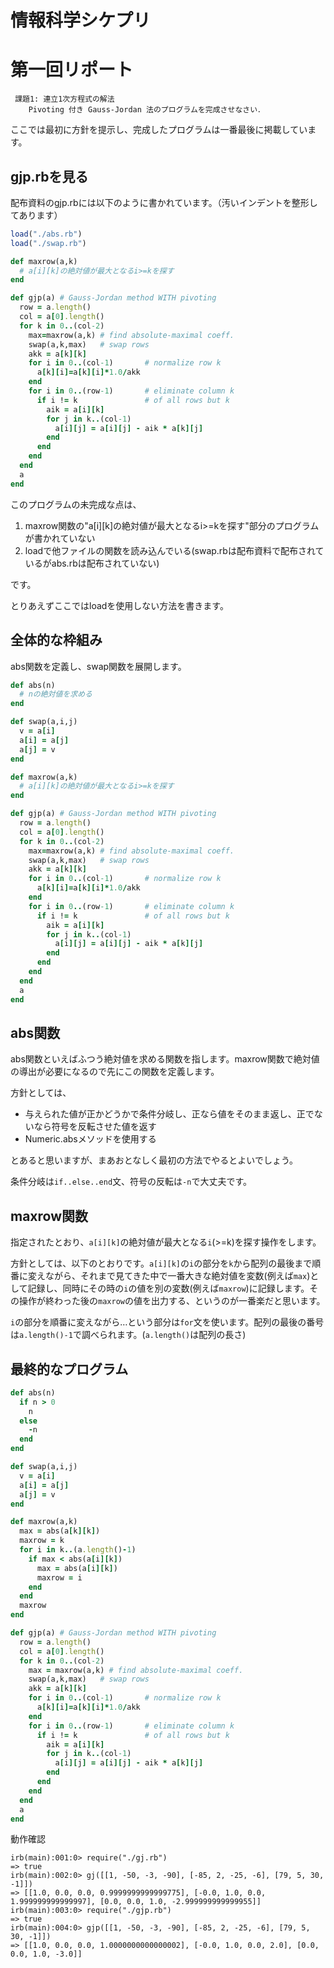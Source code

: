 情報科学シケプリ
================

# 第一回リポート

```
 課題1: 連立1次方程式の解法
    Pivoting 付き Gauss-Jordan 法のプログラムを完成させなさい．
```

ここでは最初に方針を提示し、完成したプログラムは一番最後に掲載しています。

## gjp.rbを見る

配布資料のgjp.rbには以下のように書かれています。（汚いインデントを整形してあります）

```ruby
load("./abs.rb")
load("./swap.rb")

def maxrow(a,k)
  # a[i][k]の絶対値が最大となるi>=kを探す
end

def gjp(a) # Gauss-Jordan method WITH pivoting
  row = a.length()
  col = a[0].length()
  for k in 0..(col-2)
    max=maxrow(a,k) # find absolute-maximal coeff. 
    swap(a,k,max)   # swap rows
    akk = a[k][k]
    for i in 0..(col-1)       # normalize row k
      a[k][i]=a[k][i]*1.0/akk
    end
    for i in 0..(row-1)       # eliminate column k
      if i != k               # of all rows but k
        aik = a[i][k]
        for j in k..(col-1)
          a[i][j] = a[i][j] - aik * a[k][j]
        end
      end
    end
  end
  a
end
```

このプログラムの未完成な点は、

1. maxrow関数の"a[i][k]の絶対値が最大となるi>=kを探す"部分のプログラムが書かれていない
2. loadで他ファイルの関数を読み込んでいる(swap.rbは配布資料で配布されているがabs.rbは配布されていない)

です。

とりあえずここではloadを使用しない方法を書きます。

## 全体的な枠組み

abs関数を定義し、swap関数を展開します。

```ruby
def abs(n)
  # nの絶対値を求める
end

def swap(a,i,j)
  v = a[i]
  a[i] = a[j]
  a[j] = v
end

def maxrow(a,k)
  # a[i][k]の絶対値が最大となるi>=kを探す
end

def gjp(a) # Gauss-Jordan method WITH pivoting
  row = a.length()
  col = a[0].length()
  for k in 0..(col-2)
    max=maxrow(a,k) # find absolute-maximal coeff. 
    swap(a,k,max)   # swap rows
    akk = a[k][k]
    for i in 0..(col-1)       # normalize row k
      a[k][i]=a[k][i]*1.0/akk
    end
    for i in 0..(row-1)       # eliminate column k
      if i != k               # of all rows but k
        aik = a[i][k]
        for j in k..(col-1)
          a[i][j] = a[i][j] - aik * a[k][j]
        end
      end
    end
  end
  a
end
```

## abs関数

abs関数といえばふつう絶対値を求める関数を指します。maxrow関数で絶対値の導出が必要になるので先にこの関数を定義します。

方針としては、

* 与えられた値が正かどうかで条件分岐し、正なら値をそのまま返し、正でないなら符号を反転させた値を返す
* Numeric.absメソッドを使用する

とあると思いますが、まあおとなしく最初の方法でやるとよいでしょう。

条件分岐は`if..else..end`文、符号の反転は`-n`で大丈夫です。

## maxrow関数

指定されたとおり、`a[i][k]`の絶対値が最大となる`i`(>=k)を探す操作をします。

方針としては、以下のとおりです。`a[i][k]`の`i`の部分を`k`から配列の最後まで順番に変えながら、それまで見てきた中で一番大きな絶対値を変数(例えば`max`)として記録し、同時にその時の`i`の値を別の変数(例えば`maxrow`)に記録します。その操作が終わった後の`maxrow`の値を出力する、というのが一番楽だと思います。

`i`の部分を順番に変えながら…という部分は`for`文を使います。配列の最後の番号は`a.length()-1`で調べられます。(`a.length()`は配列の長さ)

## 最終的なプログラム

```ruby
def abs(n)
  if n > 0
    n
  else
    -n
  end
end

def swap(a,i,j)
  v = a[i]
  a[i] = a[j]
  a[j] = v
end

def maxrow(a,k)
  max = abs(a[k][k])
  maxrow = k
  for i in k..(a.length()-1)
    if max < abs(a[i][k])
      max = abs(a[i][k])
      maxrow = i
    end
  end
  maxrow
end

def gjp(a) # Gauss-Jordan method WITH pivoting
  row = a.length()
  col = a[0].length()
  for k in 0..(col-2)
    max = maxrow(a,k) # find absolute-maximal coeff. 
    swap(a,k,max)   # swap rows
    akk = a[k][k]
    for i in 0..(col-1)       # normalize row k
      a[k][i]=a[k][i]*1.0/akk
    end
    for i in 0..(row-1)       # eliminate column k
      if i != k               # of all rows but k
        aik = a[i][k]
        for j in k..(col-1)
          a[i][j] = a[i][j] - aik * a[k][j]
        end
      end
    end
  end
  a
end
```

動作確認

```
irb(main):001:0> require("./gj.rb")
=> true
irb(main):002:0> gj([[1, -50, -3, -90], [-85, 2, -25, -6], [79, 5, 30, -1]])
=> [[1.0, 0.0, 0.0, 0.9999999999999775], [-0.0, 1.0, 0.0, 1.999999999999997], [0.0, 0.0, 1.0, -2.999999999999955]]
irb(main):003:0> require("./gjp.rb")
=> true
irb(main):004:0> gjp([[1, -50, -3, -90], [-85, 2, -25, -6], [79, 5, 30, -1]])
=> [[1.0, 0.0, 0.0, 1.0000000000000002], [-0.0, 1.0, 0.0, 2.0], [0.0, 0.0, 1.0, -3.0]]
```
